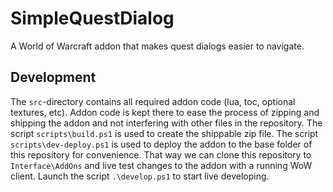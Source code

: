 # SimpleQuestDialog
A World of Warcraft addon that makes quest dialogs easier to navigate.

## Development
The `src`-directory contains all required addon code (lua, toc, optional textures, etc). Addon code is kept there to ease the process of zipping and shipping the addon and not interfering with other files in the repository. The script `scripts\build.ps1` is used to create the shippable zip file. The script `scripts\dev-deploy.ps1` is used to deploy the addon to the base folder of this repository for convenience. That way we can clone this repository to `Interface\AddOns` and live test changes to the addon with a running WoW client. Launch the script `.\develop.ps1` to start live developing.
